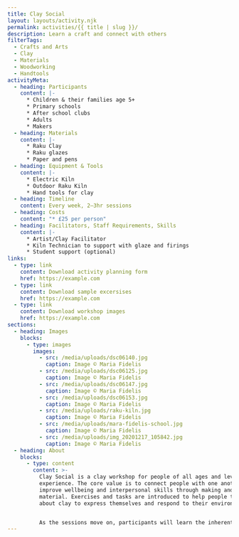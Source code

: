 ```yaml
---
title: Clay Social
layout: layouts/activity.njk
permalink: activities/{{ title | slug }}/
description: Learn a craft and connect with others
filterTags:
  - Crafts and Arts
  - Clay
  - Materials
  - Woodworking
  - Handtools
activityMeta:
  - heading: Participants
    content: |-
      * Children & their families age 5+
      * Primary schools
      * After school clubs
      * Adults
      * Makers
  - heading: Materials
    content: |-
      * Raku Clay
      * Raku glazes
      * Paper and pens
  - heading: Equipment & Tools
    content: |-
      * Electric Kiln
      * Outdoor Raku Kiln
      * Hand tools for clay
  - heading: Timeline
    content: Every week, 2–3hr sessions
  - heading: Costs
    content: "* £25 per person"
  - heading: Facilitators, Staff Requirements, Skills
    content: |-
      * Artist/Clay Facilitator
      * Kiln Technician to support with glaze and firings
      * Student support (optional)
links:
  - type: link
    content: Download activity planning form
    href: https://example.com
  - type: link
    content: Download sample excersises
    href: https://example.com
  - type: link
    content: Download workshop images
    href: https://example.com
sections:
  - heading: Images
    blocks:
      - type: images
        images:
          - src: /media/uploads/dsc06140.jpg
            caption: Image © Maria Fidelis
          - src: /media/uploads/dsc06125.jpg
            caption: Image © Maria Fidelis
          - src: /media/uploads/dsc06147.jpg
            caption: Image © Maria Fidelis
          - src: /media/uploads/dsc06153.jpg
            caption: Image © Maria Fidelis
          - src: /media/uploads/raku-kiln.jpg
            caption: Image © Maria Fidelis
          - src: /media/uploads/mara-fidelis-school.jpg
            caption: Image © Maria Fidelis
          - src: /media/uploads/img_20201217_105842.jpg
            caption: Image © Maria Fidelis
  - heading: About
    blocks:
      - type: content
        content: >-
          Clay Social is a clay workshop for people of all ages and levels of
          experience. The core value is to connect people with one another and
          improve wellbeing and interpersonal skills through making and
          material. Exercises and tasks are introduced to help people to think
          about clay to express themselves and respond to their environment.


          As the sessions move on, participants will learn the inherent skills of ceramics as they learn about basic construction skills, glazing and firing in a raku kiln.
---
```

